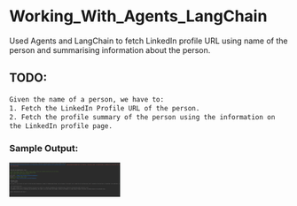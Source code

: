 # Working_With_Agents_LangChain
Used Agents and LangChain to fetch LinkedIn profile URL using name of the person and summarising information about the person.

## TODO:

```
Given the name of a person, we have to:
1. Fetch the LinkedIn Profile URL of the person.
2. Fetch the profile summary of the person using the information on the LinkedIn profile page.
```

### Sample Output:

<img src="output.png" alt="Image Alt Text" width="200">
